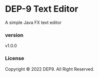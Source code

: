 # DEP-9 Text Editor

A simple Java FX text editor


### version
v1.0.0

### License
Copyright &copy; 2022 DEP9. All Right Reserved.